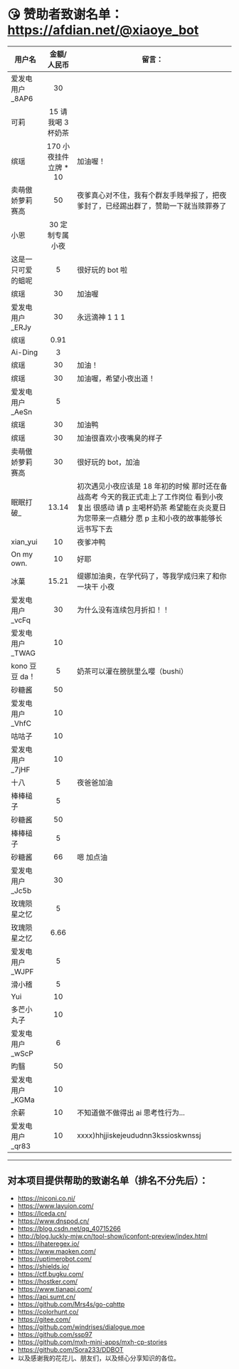 # 😘 赞助者致谢名单：https://afdian.net/@xiaoye_bot

| 用户名             |      金额/人民币       | 留言：                                                                                                                                                                                |
| ------------------ | :--------------------: | ------------------------------------------------------------------------------------------------------------------------------------------------------------------------------------- |
| 爱发电用户\_8AP6   |           30           |                                                                                                                                                                                       |
| 可莉               |   15 请我喝 3 杯奶茶   |                                                                                                                                                                                       |
| 缤瑶               | 170 小夜挂件立牌 \* 10 | 加油喔！                                                                                                                                                                              |
| 卖萌傲娇萝莉赛高   |           50           | 夜爹真心对不住，我有个群友手贱举报了，把夜爹封了，已经踢出群了，赞助一下就当赎罪券了                                                                                                  |
| 小恩               |    30 定制专属小夜     |                                                                                                                                                                                       |
| 这是一只可爱的蛆呢 |           5            | 很好玩的 bot 啦                                                                                                                                                                       |
| 缤瑶               |           30           | 加油喔                                                                                                                                                                                |
| 爱发电用户\_ERJy   |           30           | 永远滴神 1 1 1                                                                                                                                                                        |
| 缤瑶               |          0.91          |                                                                                                                                                                                       |
| Ai-Ding            |           3            |                                                                                                                                                                                       |
| 缤瑶               |           30           | 加油！                                                                                                                                                                                |
| 缤瑶               |           30           | 加油喔，希望小夜出道！                                                                                                                                                                |
| 爱发电用户\_AeSn   |           5            |                                                                                                                                                                                       |
| 缤瑶               |           30           | 加油鸭                                                                                                                                                                                |
| 缤瑶               |           30           | 加油很喜欢小夜嘴臭的样子                                                                                                                                                              |
| 卖萌傲娇萝莉赛高   |           30           | 很好玩的 bot，加油                                                                                                                                                                    |
| 眠眠打破\_         |         13.14          | 初次遇见小夜应该是 18 年初的时候 那时还在备战高考 今天的我正式走上了工作岗位 看到小夜复出 很感动 请 p 主喝杯奶茶 希望能在炎炎夏日为您带来一点糖分 愿 p 主和小夜的故事能够长远书写下去 |
| xian_yui           |           10           | 夜爹冲鸭                                                                                                                                                                              |
| On my own.         |           10           | 好耶                                                                                                                                                                                  |
| 冰菓               |         15.21          | 缇娜加油奥，在学代码了，等我学成归来了和你一块干 小夜                                                                                                                                 |
| 爱发电用户\_vcFq   |           30           | 为什么没有连续包月折扣！！                                                                                                                                                            |
| 爱发电用户\_TWAG   |           10           |
| kono 豆豆 da！     |           5            | 奶茶可以灌在膀胱里么嘤（bushi）                                                                                                                                                       |
| 砂糖酱             |           50           |
| 爱发电用户\_VhfC   |           10           |
| 咕咕子             |           10           |
| 爱发电用户\_7jHF   |           10           |
| 十八               |           5            | 夜爸爸加油                                                                                                                                                                            |
| 棒棒槌子           |           5            |
| 砂糖酱             |           50           |
| 棒棒槌子           |           5            |
| 砂糖酱             |           66           | 嗯 加点油                                                                                                                                                                             |
| 爱发电用户\_Jc5b   |           30           |
| 玫瑰陨星之忆       |           5            |
| 玫瑰陨星之忆       |          6.66          |
| 爱发电用户\_WJPF   |           5            |
| 滑小稽             |           5            |
| Yui                |           10           |
| 多芒小丸子         |           10           |
| 爱发电用户\_wScP   |           6            |
| 昀翳               |           50           |
| 爱发电用户\_KGMa   |           10           |
| 余薪               |           10           | 不知道做不做得出 ai 思考性行为...                                                                                                                                                     |
| 爱发电用户\_qr83   |           10           | xxxx)hhjjiskejeududnn3kssioskwnssj                                                                                                                                                    |

---

## 对本项目提供帮助的致谢名单（排名不分先后）：
- https://niconi.co.ni/
- https://www.layuion.com/
- https://lceda.cn/
- https://www.dnspod.cn/
- https://blog.csdn.net/qq_40715266
- http://blog.luckly-mjw.cn/tool-show/iconfont-preview/index.html
- https://ihateregex.io/
- https://www.maoken.com/
- https://uptimerobot.com/
- https://shields.io/
- https://ctf.bugku.com/
- https://hostker.com/
- https://www.tianapi.com/
- https://api.sumt.cn/
- https://github.com/Mrs4s/go-cqhttp
- https://colorhunt.co/
- https://gitee.com/
- https://github.com/windrises/dialogue.moe
- https://github.com/ssp97
- https://github.com/mxh-mini-apps/mxh-cp-stories
- https://github.com/Sora233/DDBOT
- 以及感谢我的花花儿、朋友们，以及倾心分享知识的各位。
